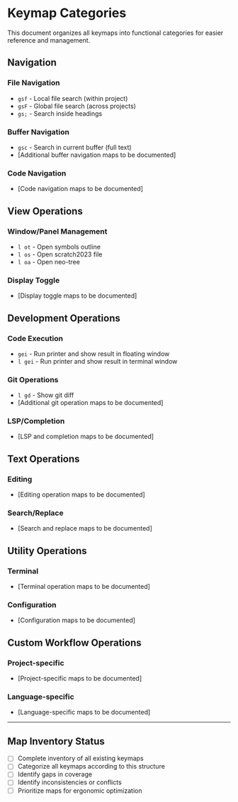 # Keymap Categories

This document organizes all keymaps into functional categories for easier reference and management.

## Navigation

### File Navigation
- `gsf` - Local file search (within project)
- `gsF` - Global file search (across projects)
- `gs;` - Search inside headings

### Buffer Navigation
- `gsc` - Search in current buffer (full text)
- [Additional buffer navigation maps to be documented]

### Code Navigation
- [Code navigation maps to be documented]

## View Operations

### Window/Panel Management
- `l ot` - Open symbols outline
- `l os` - Open scratch2023 file
- `l oa` - Open neo-tree

### Display Toggle
- [Display toggle maps to be documented]

## Development Operations

### Code Execution
- `gei` - Run printer and show result in floating window
- `l gei` - Run printer and show result in terminal window

### Git Operations
- `l gd` - Show git diff
- [Additional git operation maps to be documented]

### LSP/Completion
- [LSP and completion maps to be documented]

## Text Operations

### Editing
- [Editing operation maps to be documented]

### Search/Replace
- [Search and replace maps to be documented]

## Utility Operations

### Terminal
- [Terminal operation maps to be documented]

### Configuration
- [Configuration maps to be documented]

## Custom Workflow Operations

### Project-specific
- [Project-specific maps to be documented]

### Language-specific
- [Language-specific maps to be documented]

---

## Map Inventory Status

- [ ] Complete inventory of all existing keymaps
- [ ] Categorize all keymaps according to this structure
- [ ] Identify gaps in coverage
- [ ] Identify inconsistencies or conflicts
- [ ] Prioritize maps for ergonomic optimization